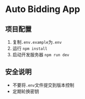# Auto Bidding App

## 项目配置
1. 复制`.env.example`为`.env`
2. 运行 `npm install`
3. 启动开发服务器 `npm run dev`

## 安全说明
- 不要将`.env`文件提交到版本控制
- 定期轮换密钥